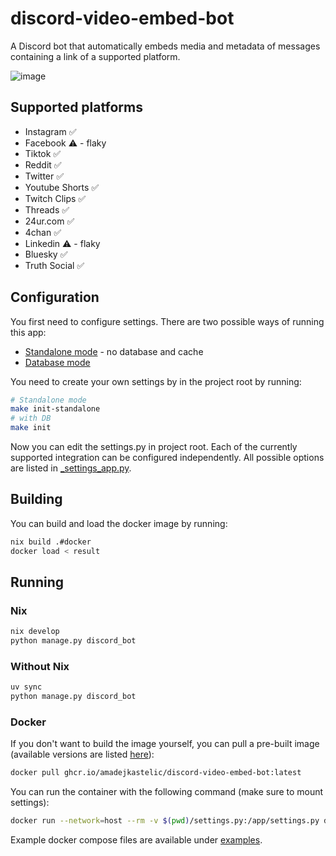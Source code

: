 # discord-video-embed-bot
A Discord bot that automatically embeds media and metadata of messages containing a link of a supported platform.

![image](https://github.com/amadejkastelic/discord-video-embed-bot/assets/26391003/bada7a36-db0d-44ba-89ee-afe4f79ad7d3)


## Supported platforms
- Instagram ✅
- Facebook ⚠️ - flaky
- Tiktok ✅
- Reddit ✅
- Twitter ✅
- Youtube Shorts ✅
- Twitch Clips ✅
- Threads ✅
- 24ur.com ✅
- 4chan ✅
- Linkedin ⚠️ - flaky
- Bluesky ✅
- Truth Social ✅

## Configuration

You first need to configure settings. There are two possible ways of running this app:
- [Standalone mode](conf/settings_base_standalone.py) - no database and cache
- [Database mode](conf/settings_base.py)

You need to create your own settings by in the project root by running:
```bash
# Standalone mode
make init-standalone
# with DB
make init
```

Now you can edit the settings.py in project root. Each of the currently supported integration can be configured independently. All possible options are listed in [_settings_app.py](conf/_settings_app.py).

## Building

You can build and load the docker image by running:
```bash
nix build .#docker
docker load < result
```

## Running

### Nix

```bash
nix develop
python manage.py discord_bot
```

### Without Nix

```bash
uv sync
python manage.py discord_bot
```

### Docker

If you don't want to build the image yourself, you can pull a pre-built image (available versions are listed [here](https://github.com/amadejkastelic/discord-video-embed-bot/pkgs/container/discord-video-embed-bot)):
```bash
docker pull ghcr.io/amadejkastelic/discord-video-embed-bot:latest
```

You can run the container with the following command (make sure to mount settings):
```bash
docker run --network=host --rm -v $(pwd)/settings.py:/app/settings.py discord-video-embed-bot discord_bot
```

Example docker compose files are available under [examples](examples).
